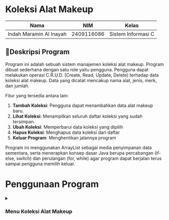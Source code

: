 # Koleksi Alat Makeup

| Nama                      | NIM           | Kelas             |
|---------------------------|---------------|-------------------|
| Indah Maramin Al Inayah   | 2409116086    | Sistem Informasi C |

## 📄Deskripsi Program
Program ini adalah sebuah sistem manajemen koleksi alat makeup. Program dibuat sederhana dengan satu role yaitu pengguna. Pengguna dapat melakukan operasi C.R.U.D. (Create, Read, Update, Delete) terhadap data koleksi alat makeup. Data yang dicatat mencakup nama alat, jenis, merk, dan jumlah.

Fitur yang tersedia antara lain:

1. **Tambah Koleksi**: Pengguna dapat menambahkan data alat makeup baru.
2. **Lihat Koleksi**: Menampilkan seluruh daftar koleksi yang sudah tersimpan.
3. **Ubah Koleksi**: Memperbarui data koleksi yang dipilih
4. **Hapus Koleksi**: Menghapus data koleksi dari daftar
5. **Keluar Program**: Menghentikan jalannya program

Program ini menggunakan ArrayList sebagai media penyimpanan data sementara, serta menerapkan konsep dasar Java berupa percabangan (if-else, switch) dan perulangan (for, while) agar program dapat berjalan terus sampai pengguna memilih keluar.

# Penggunaan Program

<details>
<summary><h3>Menu Koleksi Alat Makeup</h3></summary>

<img width="310" height="173" alt="image" src="https://github.com/user-attachments/assets/fd614018-1b77-47e1-b297-f2ad06a62103" />

Saat program pertama kali dijalankan, sistem akan langsung menampilkan menu utama yang berisi daftar pilihan menu. Pengguna diminta untuk memasukkan nomor menu sesuai dengan pilihan yang diinginkan. Setelah itu, program akan menjalankan perintah sesuai input pengguna dan kemudian kembali menampilkan menu utama, hingga pengguna memilih opsi Keluar untuk menghentikan program.

## 1. Tambah Koleksi

<img width="459" height="282" alt="image" src="https://github.com/user-attachments/assets/cd2fbccf-b95e-44ab-8379-1377b0018d69" />

Jika pengguna memilih opsi 1. Tambah Koleksi, program akan meminta pengguna untuk mengisi data alat makeup yang ingin dimasukkan ke dalam daftar koleksi. Setelah semua data dimasukkan dengan benar, program akan menyimpan informasi tersebut ke dalam ArrayList dan menampilkan pesan "Koleksi berhasil ditambahkan!". Data alat makeup baru akan tersimpan dan bisa dilihat kembali melalui menu Lihat Koleksi.

<img width="386" height="235" alt="image" src="https://github.com/user-attachments/assets/04537a91-2010-4e9b-81e3-be86b6829a64" />

## 2. Lihat Koleksi

<img width="689" height="268" alt="image" src="https://github.com/user-attachments/assets/99221d1f-8162-4745-b243-cb0079784935" />

Jika pengguna memilih opsi 2. Lihat Koleksi, program akan menampilkan seluruh daftar alat makeup yang sudah tersimpan.

## 3. Ubah Koleksi

<img width="663" height="580" alt="image" src="https://github.com/user-attachments/assets/ab7c74b1-b6f1-40cb-9043-3e77267e5ce3" />

Jika pengguna memilih opsi 3. Ubah Koleksi, maka program akan meminta nomor koleksi yang ingin diubah. Setelah itu, pengguna dapat memasukkan data baru untuk mengganti data lama. Setelah sudah memasukkan data baru, pengguna bisa mengecek kembali dengan opsi 2. Lihat Koleksi.

## 4. Hapus Koleksi

<img width="451" height="437" alt="image" src="https://github.com/user-attachments/assets/10d94060-b072-4c7d-9f70-7ac446d67b64" />

Jika pengguna memilih opsi 4. Hapus Koleksi, maka program akan meminta nomor koleksi yang ingin dihapus. Setelah itu, data koleks akan dihapus dari daftar

## 5. Keluar

<img width="323" height="210" alt="image" src="https://github.com/user-attachments/assets/86fbba2c-21d1-4fd3-9336-1d834ead0530" />

Jika pengguna memilih opsi 5. Keluar, maka program akan berakhir.

